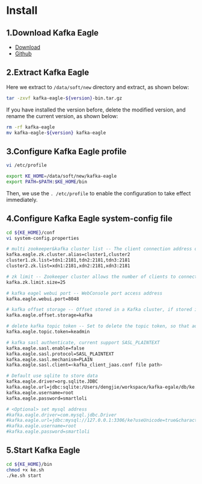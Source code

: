 # Install

## 1.Download Kafka Eagle
  * [Download](http://download.smartloli.org/)
  * [Github](https://github.com/smartloli/kafka-eagle)

## 2.Extract Kafka Eagle
Here we extract to ```/data/soft/new``` directory and extract, as shown below:
```bash
tar -zxvf kafka-eagle-${version}-bin.tar.gz
```
If you have installed the version before, delete the modified version, and rename the current version, as shown below:
```bash
rm -rf kafka-eagle
mv kafka-eagle-${version} kafka-eagle
```

## 3.Configure Kafka Eagle profile
```bash
vi /etc/profile

export KE_HOME=/data/soft/new/kafka-eagle
export PATH=$PATH:$KE_HOME/bin
```
Then, we use the ```. /etc/profile``` to enable the configuration to take effect immediately.

## 4.Configure Kafka Eagle system-config file
```bash
cd ${KE_HOME}/conf
vi system-config.properties

# multi zookeeper&kafka cluster list -- The client connection address of the Zookeeper cluster is set here
kafka.eagle.zk.cluster.alias=cluster1,cluster2
cluster1.zk.list=tdn1:2181,tdn2:2181,tdn3:2181
cluster2.zk.list=xdn1:2181,xdn2:2181,xdn3:2181

# zk limit -- Zookeeper cluster allows the number of clients to connect to
kafka.zk.limit.size=25

# kafka eagel webui port -- WebConsole port access address
kafka.eagle.webui.port=8048

# kafka offset storage -- Offset stored in a Kafka cluster, if stored in the zookeeper, you can not use this option
kafka.eagle.offset.storage=kafka

# delete kafka topic token -- Set to delete the topic token, so that administrators can have the right to delete
kafka.eagle.topic.token=keadmin

# kafka sasl authenticate, current support SASL_PLAINTEXT
kafka.eagle.sasl.enable=false
kafka.eagle.sasl.protocol=SASL_PLAINTEXT
kafka.eagle.sasl.mechanism=PLAIN
kafka.eagle.sasl.client=<kafka_client_jaas.conf file path>

# Default use sqlite to store data
kafka.eagle.driver=org.sqlite.JDBC
kafka.eagle.url=jdbc:sqlite:/Users/dengjie/workspace/kafka-egale/db/ke.db
kafka.eagle.username=root
kafka.eagle.password=smartloli

# <Optional> set mysql address
#kafka.eagle.driver=com.mysql.jdbc.Driver
#kafka.eagle.url=jdbc:mysql://127.0.0.1:3306/ke?useUnicode=true&characterEncoding=UTF-8&zeroDateTimeBehavior=convertToNull
#kafka.eagle.username=root
#kafka.eagle.password=smartloli

```

## 5.Start Kafka Eagle
```bash
cd ${KE_HOME}/bin
chmod +x ke.sh
./ke.sh start
```

